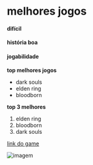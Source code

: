 # melhores jogos
#### difícil
#### história boa
#### jogabilidade



**top melhores jogos**
- dark souls
- elden ring
- bloodborn

**top 3 melhores**
1. elden ring
2. bloodborn
3. dark souls

[link do game](https://youtu.be/bxlmP2biXqk?si=6ULgQ4BIu3EQ6d22)

![imagem](https://static.wikia.nocookie.net/bloodborne/images/f/f3/Bloodborne_Protagonist.png/revision/latest?cb=20140616140749)

